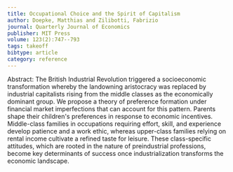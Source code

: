 ```yaml
---
title: Occupational Choice and the Spirit of Capitalism
author: Doepke, Matthias and Zilibotti, Fabrizio
journal: Quarterly Journal of Economics
publisher: MIT Press
volume: 123(2):747--793
tags: takeoff
bibtype: article
category: reference
---
```

Abstract: The British Industrial Revolution triggered a socioeconomic transformation whereby the landowning aristocracy was replaced by industrial capitalists rising from the middle classes as the economically dominant group. We propose a theory of preference formation under financial market imperfections that can account for this pattern. Parents shape their children's preferences in response to economic incentives. Middle-class families in occupations requiring effort, skill, and experience develop patience and a work ethic, whereas upper-class families relying on rental income cultivate a refined taste for leisure. These class-specific attitudes, which are rooted in the nature of preindustrial professions, become key determinants of success once industrialization transforms the economic landscape.
